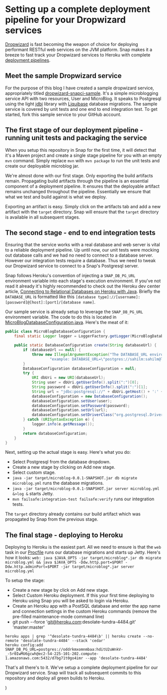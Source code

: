 # Setting up a complete deployment pipeline for your Dropwizard services

[Dropwizard](http://dropwizard.codahale.com/) is fast becoming the weapon of choice for deploying performant RESTful web services on the JVM platform. Snap makes it a breeze to fast track your Dropwizard services to Heroku with complete [deployment pipelines](http://martinfowler.com/bliki/DeploymentPipeline.html).

## Meet the sample Dropwizard service

For the purpose of this blog I have created a sample dropwizard service, appropriately titled [dropwizard-snapci-sample](https://github.com/sahilm/dropwizard-snapci-sample). It's a simple microblogging service API with two resources, User and MicroBlog. It speaks to Postgresql using the light [jdbi](http://jdbi.org/) library with [Liquibase](http://www.liquibase.org/) database migrations. The sample service is covered by unit tests and one end to end integration test. To get started, fork this sample service to your GitHub account.

## The first stage of our deployment pipeline - running unit tests and packaging the service

When you setup this repository in Snap for the first time, it will detect that it's a Maven project and create a single stage pipeline for you with an empty `mvn` command. Simply replace `mvn` with `mvn package` to run the unit tests and create our deployable microblog jar.

We're almost done with our first stage. Only exporting the build artifacts remain. Propagating build artifacts through the pipeline is an essential component of a deployment pipeline. It ensures that the deployable artifact remains unchanged throughout the pipeline. Essentially we ensure that what we test and build against is what we deploy.

Exporting an artifact is easy. Simply click on the artifacts tab and add a new artifact with the `target` directory. Snap will ensure that the `target` directory is available in all subsequent stages.

## The second stage - end to end integration tests

Ensuring that the service works with a real database and web server is vital to a reliable deployment pipeline. Up until now, our unit tests were mocking out database calls and we had no need to connect to a database server. However our integration tests require a database. Thus we need to tweak our Dropwizard service to connect to a Snap's Postgresql server.

Snap follows Heroku's convention of injecting a `SNAP_DB_PG_URL` environment variable into each stage's execution environment. If you've not read it already it's highly recommended to check out the Heroku dev center article, [Connecting to Relational Databases on Heroku with Java](https://devcenter.heroku.com/articles/connecting-to-relational-databases-on-heroku-with-java). Briefly the `DATABASE_URL` is formatted like this `[database type]://[username]:[password]@[host]:[port]/[database name]`.

Our sample service is already setup to leverage the `SNAP_DB_PG_URL` environment variable. The code to do this is located in [MicroBlogDatabaseConfiguration.java](https://github.com/sahilm/dropwizard-snapci-sample/blob/master/src/main/java/com/snapci/microblog/MicroBlogDatabaseConfiguration.java). Here's the meat of it:

```java
public class MicroBlogDatabaseConfiguration {
    final static Logger logger = LoggerFactory.getLogger(MicroBlogDatabaseConfiguration.class);

    public static DatabaseConfiguration create(String databaseUrl) {
        if (databaseUrl == null) {
            throw new IllegalArgumentException("The DATABASE_URL environment variable must be set before running the app " +
                    "example: DATABASE_URL=\"postgres://sahilm:sahilm@localhost:5432/microblog\"");
        }
        DatabaseConfiguration databaseConfiguration = null;
        try {
            URI dbUri = new URI(databaseUrl);
            String user = dbUri.getUserInfo().split(":")[0];
            String password = dbUri.getUserInfo().split(":")[1];
            String url = "jdbc:postgresql://" + dbUri.getHost() + ':' + dbUri.getPort() + dbUri.getPath();
            databaseConfiguration = new DatabaseConfiguration();
            databaseConfiguration.setUser(user);
            databaseConfiguration.setPassword(password);
            databaseConfiguration.setUrl(url);
            databaseConfiguration.setDriverClass("org.postgresql.Driver");
        } catch (URISyntaxException e) {
            logger.info(e.getMessage());
        }
        return databaseConfiguration;
    }
}
```
Next, setting up the actual stage is easy. Here's what you do:
- Select Postgresql from the database dropdown.
- Create a new stage by clicking on Add new stage.
- Select custom stage.
- `java -jar target/microblog-0.0.1-SNAPSHOT.jar db migrate microblog.yml` runs the database migrations.
- `java -jar target/microblog-0.0.1-SNAPSHOT.jar server microblog.yml &>log &` starts Jetty.
- `mvn failsafe:integration-test failsafe:verify` runs our integration tests.

The `target` directory already contains our build artifact which was propagated by Snap from the previous stage.


## The final stage - deploying to Heroku

Deploying to Heroku is the easiest part. All we need to ensure is that the `web` task in our [Procfile](https://github.com/sahilm/dropwizard-snapci-sample/blob/master/Procfile) runs our database migrations and starts up Jetty. Here's how it looks:
`web: java $JAVA_OPTS -jar target/microblog*.jar db migrate microblog.yml && java $JAVA_OPTS -Ddw.http.port=$PORT -Ddw.http.adminPort=$PORT -jar target/microblog*.jar server microblog.yml`

To setup the stage:
- Create a new stage by click on Add new stage.
- Select Custom Heroku deployment. If this your first time deploying to Heroku using Snap you will be asked to login via Heroku.
- Create an Heroku app with a PostSQL database and enter the app name and connection settings in the custom Heroku commands (remove the pre-filled maintenance-mode command line)
- git push --force 'git@heroku.com:desolate-tundra-4484.git' 'master:master'
```
heroku apps | grep '^desolate-tundra-4484\b' || heroku create --no-remote 'desolate-tundra-4484' --stack 'cedar'
heroku config:add SNAP_DB_PG_URL=postgres://oddrkmxomnmbaa:hditU2uWnkV-_-5r0IwMU6gcwh@ec2-54-225-101-202.compute-1.amazonaws.com:5432/d7bg71t0go4imr --app 'desolate-tundra-4484'
```

That's all there's to it. We've setup a complete deployment pipeline for our Dropwizard service. Snap will track all subsequent commits to this repository and deploy all green builds to Heroku.

)
